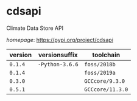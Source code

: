 # cdsapi

Climate Data Store API

*homepage*: <https://pypi.org/project/cdsapi>

version | versionsuffix | toolchain
--------|---------------|----------
``0.1.4`` | ``-Python-3.6.6`` | ``foss/2018b``
``0.1.4`` |  | ``foss/2019a``
``0.3.0`` |  | ``GCCcore/9.3.0``
``0.5.1`` |  | ``GCCcore/11.3.0``
